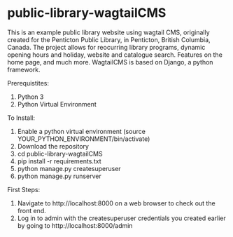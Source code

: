 # public-library-wagtailCMS
This is an example public library website using wagtail CMS, originally created for the Penticton Public Library, in Penticton, British Columbia, Canada. 
The project allows for reocurring library programs, dynamic opening hours and holiday, website and catalogue search. Features on the home page, and much more. WagtailCMS is based on Django, a python framework. 

Prerequistites: 
1) Python 3
2) Python Virtual Environment

To Install: 
1) Enable a python virtual environment (source YOUR_PYTHON_ENVIRONMENT/bin/activate)
2) Download the repository
3) cd public-library-wagtailCMS
4) pip install -r requirements.txt
5) python manage.py createsuperuser
6) python manage.py runserver

First Steps: 
1) Navigate to http://localhost:8000 on a web browser to check out the front end. 
2) Log in to admin with the createsuperuser credentials you created earlier by going to http://localhost:8000/admin

